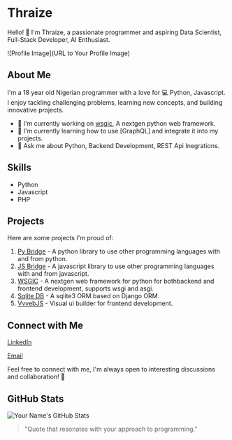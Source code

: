 # Thraize

Hello! 👋 I'm Thraize, a passionate programmer and aspiring Data Scientist, Full-Stack Developer, AI Enthusiast.

![Profile Image](URL to Your Profile Image)

## About Me

I'm a 18 year old Nigerian programmer with a love for 💻 Python, Javascript. I enjoy tackling challenging problems, learning new concepts, and building innovative projects.

- 🔭 I'm currently working on [wsgic](https://github.com/7HR4IZ3/wsgic), A nextgen python web framework.
- 🌱 I'm currently learning how to use [GraphQL] and integrate it into my projects.
- 💬 Ask me about Python, Backend Development, REST Api Inegrations.

## Skills

- Python
- Javascript
- PHP

## Projects

Here are some projects I'm proud of:

1. [Py Bridge](https://github.com/7HR4IZ3/py_bridge) - A python library to use other programming languages with and from python.
2. [JS Bridge](https://github.com/7HR4IZ3/js_bridge) - A javascript library to use other programming languages with and from javascript.
3. [WSGIC](https://github.com/7HR4IZ3/wsgic) - A nextgen web framework for python for bothbackend and frontend development, supports wsgi and asgi.
4. [Sqlite DB](https://github.com/7HR4IZ3/Sqlite-DB) - A sqlite3 ORM based on Django ORM.
5. [VvvebJS](https://github.com/7HR4IZ3/vvvebjs-plus) - Visual ui builder for frontend development.

## Connect with Me

[LinkedIn](https://www.linkedin.com/in/alhassan-abdulazeez-ab5a2827a/)
<!-- [![Twitter](Twitter Icon URL)](Link to Your Twitter Profile) -->
<!-- [![Personal Website/Blog](Website Icon URL)](Link to Your Website/Blog) -->
[Email](gamerxville@gmail.com)

Feel free to connect with me, I'm always open to interesting discussions and collaboration! 🚀

## GitHub Stats

![Your Name's GitHub Stats](https://github-readme-stats.vercel.app/api?username=7HR4IZ3&show_icons=true&theme=radical)

<!-- Other badges or widgets you want to include -->

<!-- A quote or something personal that reflects your programming philosophy -->

> "Quote that resonates with your approach to programming."
